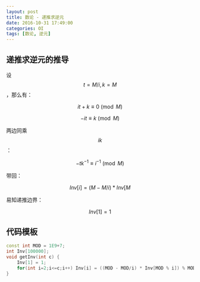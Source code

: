 ```yaml
---
layout: post
title: 数论 - 递推求逆元
date: 2016-10-31 17:49:00
categories: OI
tags: [数论, 逆元]
---
```


## 递推求逆元的推导

设 $$ t = M / i, k = M % i $$ ，那么有：

$$ it + k \equiv 0 \pmod M $$

$$ -it \equiv k \pmod M $$

两边同乘 $$ ik $$：

$$ -tk^{-1} \equiv i^{-1} \pmod M $$

带回：

$$ Inv[i] = (M - M/i) * Inv[M % i] % M $$

易知递推边界：

$$ Inv[1] = 1 $$


## 代码模板

```cpp
const int MOD = 1E9+7;
int Inv[100000];
void getInv(int c) {
    Inv[1] = 1;
    for(int i=2;i<=c;i++) Inv[i] = ((MOD - MOD/i) * Inv[MOD % i]) % MOD;
}
```

